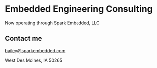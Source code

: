 # Embedded Engineering Consulting

Now operating through Spark Embedded, LLC

## Contact me

<bailey@sparkembedded.com>

West Des Moines, IA 50265
